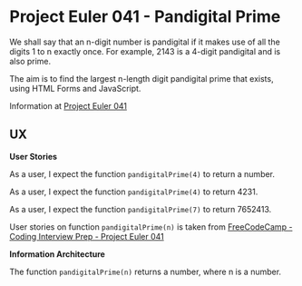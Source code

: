 # Project Euler 041 - Pandigital Prime

We shall say that an n-digit number is pandigital if it makes use of all the digits 1 to n exactly once.  For example, 2143 is a 4-digit pandigital and is also prime.

The aim is to find the largest n-length digit pandigital prime that exists, using HTML Forms and JavaScript.

Information at [Project Euler 041](https://projecteuler.net/problem=41)

## UX

**User Stories**

As a user, I expect the function `pandigitalPrime(4)` to return a number.

As a user, I expect the function `pandigitalPrime(4)` to return 4231.

As a user, I expect the function `pandigitalPrime(7)` to return 7652413.

User stories on function `pandigitalPrime(n)` is taken from [FreeCodeCamp - Coding Interview Prep - Project Euler 041](https://www.freecodecamp.org/learn/coding-interview-prep/project-euler/problem-41-pandigital-prime)

**Information Architecture**

The function `pandigitalPrime(n)` returns a number, where n is a number.



